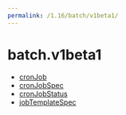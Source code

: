 ```yaml
---
permalink: /1.16/batch/v1beta1/
---
```


# batch.v1beta1



* [cronJob](cronJob.md)
* [cronJobSpec](cronJobSpec.md)
* [cronJobStatus](cronJobStatus.md)
* [jobTemplateSpec](jobTemplateSpec.md)